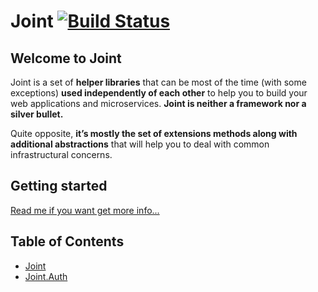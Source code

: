 # Joint [![Build Status](https://travis-ci.org/flapek/Joint.svg?branch=master)](https://travis-ci.org/flapek/Joint)

## Welcome to Joint

Joint is a set of **helper libraries** that can be most of the time (with some exceptions) **used independently of each other** to help you to build your web applications and microservices. **Joint is neither a framework nor a silver bullet.**

Quite opposite, **it’s mostly the set of extensions methods along with additional abstractions** that will help you to deal with common infrastructural concerns.

## Getting started
[Read me if you want get more info...](/src/Joint)

## Table of Contents
- [Joint](/src/Joint)
- [Joint.Auth](/src/Joint.Auth)